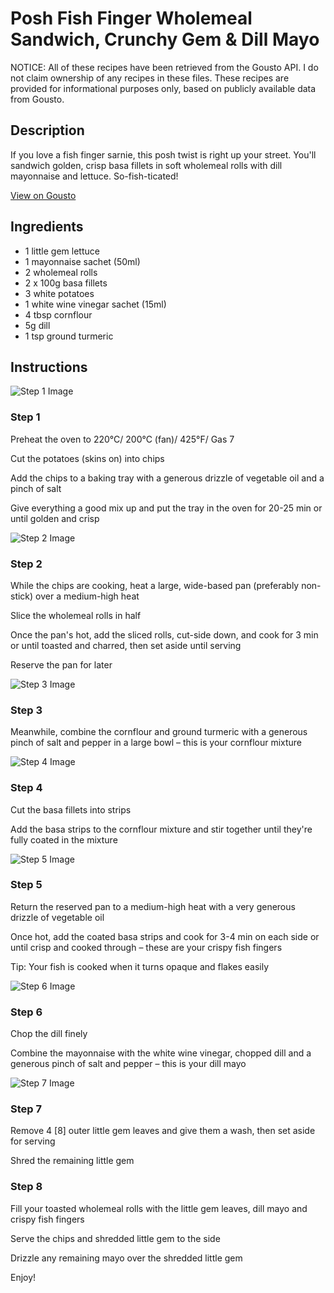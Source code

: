 # Posh Fish Finger Wholemeal Sandwich, Crunchy Gem & Dill Mayo

NOTICE: All of these recipes have been retrieved from the Gousto API. I do not claim ownership of any recipes in these files. These recipes are provided for informational purposes only, based on publicly available data from Gousto.

## Description

If you love a fish finger sarnie, this posh twist is right up your street. You'll sandwich golden, crisp basa fillets in soft wholemeal rolls with dill mayonnaise and lettuce. So-fish-ticated!

[View on Gousto](https://www.gousto.co.uk/recipes/cookbook/posh-fish-finger-wholemeal-sandwich-crunchy-gem-dill-mayo)

## Ingredients

- 1 little gem lettuce
- 1 mayonnaise sachet (50ml)
- 2 wholemeal rolls
- 2 x 100g basa fillets
- 3 white potatoes
- 1 white wine vinegar sachet (15ml)
- 4 tbsp cornflour
- 5g dill
- 1 tsp ground turmeric

## Instructions

![Step 1 Image](https://production-media.gousto.co.uk/cms/recipe-step-image/step-1-1603213140557-x200.jpg)

### Step 1

Preheat the oven to 220°C/ 200°C (fan)/ 425°F/ Gas 7

Cut the potatoes (skins on) into chips

Add the chips to a baking tray with a generous drizzle of vegetable oil and a pinch of salt

Give everything a good mix up and put the tray in the oven for 20-25 min or until golden and crisp

![Step 2 Image](https://production-media.gousto.co.uk/cms/recipe-step-image/step-2-1603213150881-x200.jpg)

### Step 2

While the chips are cooking, heat a large, wide-based pan (preferably non-stick) over a medium-high heat

Slice the wholemeal rolls in half

Once the pan's hot, add the sliced rolls, cut-side down, and cook for 3 min or until toasted and charred, then set aside until serving

Reserve the pan for later

![Step 3 Image](https://production-media.gousto.co.uk/cms/recipe-step-image/step-3-1603213160474-x200.jpg)

### Step 3

Meanwhile, combine the cornflour and ground turmeric with a generous pinch of salt and pepper in a large bowl – this is your cornflour mixture

![Step 4 Image](https://production-media.gousto.co.uk/cms/recipe-step-image/step-4-1603213167813-x200.jpg)

### Step 4

Cut the basa fillets into strips

Add the basa strips to the cornflour mixture and stir together until they're fully coated in the mixture

![Step 5 Image](https://production-media.gousto.co.uk/cms/recipe-step-image/step-5-1603213173664-x200.jpg)

### Step 5

Return the reserved pan to a medium-high heat with a very generous drizzle of vegetable oil

Once hot, add the coated basa strips and cook for 3-4 min on each side or until crisp and cooked through – these are your crispy fish fingers

Tip: Your fish is cooked when it turns opaque and flakes easily

![Step 6 Image](https://production-media.gousto.co.uk/cms/recipe-step-image/step-6-1603213184174-x200.jpg)

### Step 6

Chop the dill finely

Combine the mayonnaise with the white wine vinegar, chopped dill and a generous pinch of salt and pepper – this is your dill mayo

![Step 7 Image](https://production-media.gousto.co.uk/cms/recipe-step-image/step-7-1603213201320-x200.jpg)

### Step 7

Remove 4<span class="text-danger"> [8] </span>outer little gem leaves and give them a wash, then set aside for serving

Shred the remaining little gem

### Step 8

Fill your toasted wholemeal rolls with the little gem leaves, dill mayo and crispy fish fingers

Serve the chips and shredded little gem to the side

Drizzle any remaining mayo over the shredded little gem

Enjoy!


